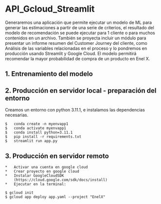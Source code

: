 # API_Gcloud_Streamlit
Generaremos una aplicación que permite ejecutar un modelo de ML para generar las estimaciones a partir de una serie de criterios, el resultado del modelo de recomendación se puede ejecutar para 1 cliente o para muchos contenidos en un archivo. También se proyecta incluir un módulo para presentar un informe resumen del Customer Journey del cliente, como Análisis de las variables relacionadas en el proceso y lo pondremos en producción usando Streamlit y Google Cloud. El modelo permitirá recomendar la mayor probabilidad de compra de un producto en Enel X.

##  1. Entrenamiento del modelo


##  2. Producción en servidor local - preparación del entorno

Creamos un entorno con python 3.11.1, e instalamos las dependencias necesarias.

    $   conda create -n myenvapp1
    $   conda activate myenvapp1
    $   conda install python=3.11.1
    $   pip install -r requirements.txt
    $   streamlit run app.py
    
##  3. Producción en servidor remoto

    *   Activar una cuenta en google cloud
    *   Crear proyecto en google cloud
    *   Instalar GoogleCloudSDK
        (https://cloud.google.com/sdk/docs/install)
    *   Ejecutar en la terminal:
    
    $ gcloud init
    $ gcloud app deploy app.yaml --project "EnelX"


